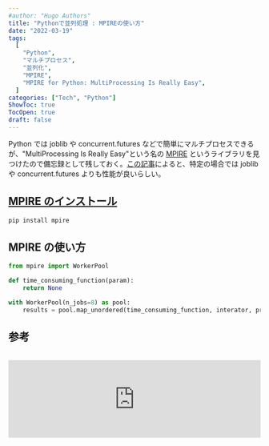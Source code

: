 ```yaml
---
#author: "Hugo Authors"
title: "Pythonで並列処理 : MPIREの使い方"
date: "2022-03-19"
tags:
  [
    "Python",
    "マルチプロセス",
    "並列化",
    "MPIRE",
    "MPIRE for Python: MultiProcessing Is Really Easy",
  ]
categories: ["Tech", "Python"]
ShowToc: true
TocOpen: true
draft: false
---
```


Python では joblib や concurrent.futures などで簡単にマルチプロセスできるが、"MultiProcessing Is Really Easy"という名の [MPIRE](https://slimmer-ai.github.io/mpire/) というライブラリを見つけたので備忘録として残しておく。[この記事](https://towardsdatascience.com/mpire-for-python-multiprocessing-is-really-easy-d2ae7999a3e9)によると、特定の場合では joblib や concurrent.futures よりも性能が良いらしい。

## [MPIRE のインストール](https://slimmer-ai.github.io/mpire/getting_started.html)

```bash
pip install mpire
```

## MPIRE の使い方

```python
from mpire import WorkerPool

def time_consuming_function(param):
    return None

with WorkerPool(n_jobs=8) as pool:
    results = pool.map_unordered(time_consuming_function, interator, progress_bar=True)

```

## 参考

<iframe class="hatenablogcard" style="width:100%;height:155px;margin:15px 0;max-width:560px;" title="MPIRE for Python: MultiProcessing Is Really Easy" src="https://hatenablog-parts.com/embed?url=https://towardsdatascience.com/mpire-for-python-multiprocessing-is-really-easy-d2ae7999a3e9/" frameborder="0" scrolling="no"></iframe>
